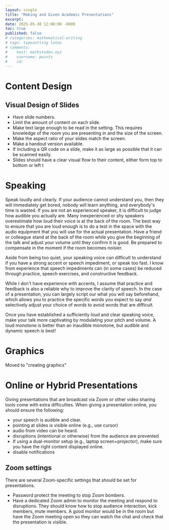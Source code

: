```yaml
---
layout: single
title: "Making and Given Academic Presentations"
excerpt: 
date: 2025-05-30 12:00:00 -0800
toc: true
published: false
# categories: mathematical-writing
# tags: typesetting latex
# comments:
#    host: mathstodon.xyz
#    username: pwintz
#    id: 
---
```


# Content Design

## Visual Design of Slides

- Have slide numbers.
- Limit the amount of content on each slide.
- Make text large enough to be read in the setting. This requires knowledge of the room you are presenting in and the size of the screen.
- Make the aspect ratio of your slides match the screen.
- Make a handout version available.
- If including a QR code on a slide, make it as large as possible that it can be scanned easily.
- Slides should have a clear visual flow to their content, either form top to bottom or left t

# Speaking


Speak loudly and clearly. 
If your audience cannot understand you, then they will immediately get bored, nobody will learn anything, and everybody's time is wasted.
If you are not an experienced speaker, it is difficult to judge how audible you actually are. 
Many inexperienced or shy speakers overestimate how loud their voice is at the back of the room. 
The best way to ensure that you are loud enough is to do a test in the space with the audio equipment that you will use for the actual presentation. 
Have a friend or colleague stand at the back of the room while you give the beginning of the talk and adjust your volume until they confirm it is good.
Be prepared to compensate in the moment if the room becomes noisier. 

Aside from being too quiet, your speaking voice can difficult to understand if you have a strong accent or speech impediment, or speak too fast.
I know from experience that speech impediments can (in some cases) be reduced through practice, speech exercises, and constructive feedback. 
<!-- For me, a singing class was  -->
While I don't have experience with accents, I assume that practice and feedback is also a reliable why to improve the clarity of speech.
In the case of a presentation, you can largely script our what you will say beforehand, which allows you to practice the specific words you expect to say _and_ selectively adjust your choice of words to avoid words that are difficult.

Once you have established a sufficiently loud and clear speaking voice, make your talk more captivating by modulating your pitch and volume. 
A loud monotone is better than an inaudible monotone, but audible and dynamic speech is best!


# Graphics 

Moved to "creating graphics"


# Online or Hybrid Presentations

Giving presentations that are broadcast via Zoom or other video sharing tools come with extra difficulties. 
When giving a presentation online, you should ensure the following:

- your speech is audible and clear.
- pointing at slides is visible online (e.g., use cursor)
- audio from video can be heard. 
- disruptions (intentional or otherwise) from the audience are prevented
- If using a dual-monitor setup (e.g., laptop screen+projector), make sure you have the right content displayed online.
- disable notifications 

## Zoom settings
There are several Zoom-specific settings that should be set for presentations. 
- Password protect the meeting to stop Zoom bombers.
- Have a dedicated Zoom admin to monitor the meeting and respond to disruptions. They should know how to stop audience interaction, kick members, mute members. A good monitor would be in the room but have the Zoom meeting open so they can watch the chat and check that the presentation is visible. 